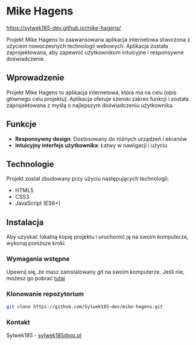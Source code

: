 # Mike Hagens

https://sylwek185-dev.github.io/mike-hagens/

Projekt Mike Hagens to zaawansowana aplikacja internetowa stworzona z użyciem nowoczesnych technologii webowych. Aplikacja została zaprojektowana, aby zapewnić użytkownikom intuicyjne i responsywne doświadczenie.

## Wprowadzenie

Projekt Mike Hagens to aplikacja internetowa, która ma na celu [opis głównego celu projektu]. Aplikacja oferuje szeroki zakres funkcji i została zaprojektowana z myślą o najlepszym doświadczeniu użytkownika.

## Funkcje

- **Responsywny design**: Dostosowany do różnych urządzeń i ekranów
- **Intuicyjny interfejs użytkownika**: Łatwy w nawigacji i użyciu

## Technologie

Projekt został zbudowany przy użyciu następujących technologii:

- HTML5
- CSS3
- JavaScript (ES6+)

## Instalacja

Aby uzyskać lokalną kopię projektu i uruchomić ją na swoim komputerze, wykonaj poniższe kroki.

### Wymagania wstępne

Upewnij się, że masz zainstalowany git na swoim komputerze. Jeśli nie, możesz go pobrać [tutaj ](https://git-scm.com/)

### Klonowanie repozytorium

```bash
git clone https://github.com/Sylwek185-dev/mike-hagens.git
```

### Kontakt

Sylwek185 - sylwek185@op.pl
